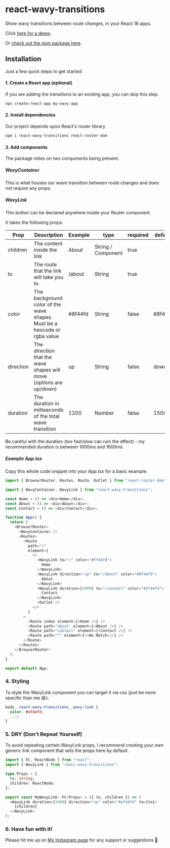 # react-wavy-transitions

Show wavy transitions between route changes, in your React 18 apps.

Click [here for a demo](https://waves.frontendjoe.com/).

Or [check out the npm package here](https://www.npmjs.com/package/react-wavy-transitions).

## Installation

Just a few quick steps to get started:

#### 1. Create a React app (optional)

If you are adding the transitions to an existing app, you can skip this step.

```sh
npx create-react-app my-wavy-app
```

#### 2. Install dependencies

Our project depends upon React's router library

```sh
npm i react-wavy-transitions react-router-dom
```

#### 3. Add components

The package relies on two components being present.

##### WavyContainer

This is what houses our wave transition between route changes and does not require any props.

##### WavyLink

This button can be declared anywhere inside your Router component.

It takes the following props:

| Prop      | Description                                                              | Example | type               | required | default |
| --------- | ------------------------------------------------------------------------ | ------- | ------------------ | -------- | ------- |
| children  | The content inside the link                                              | About   | String / Component | true     |         |
| to        | The route that the link will take you to                                 | /about  | String             | true     |         |
| color     | The background color of the wave shapes. Must be a hexcode or rgba value | #8f44fd | String             | false    | #8f44fd |
| direction | The direction that the wave shapes will move (options are up/down)       | up      | String             | false    | down    |
| duration  | The duration in milliseconds of the total wave transition                | 1200    | Number             | false    | 1500    |

Be careful with the duration (too fast/slow can ruin the effect) - my recommended duration is between 1000ms and 1600ms.

##### Example App.tsx

Copy this whole code snippet into your App.tsx for a basic example:

```typescript
import { BrowserRouter, Routes, Route, Outlet } from "react-router-dom";

import { WavyContainer, WavyLink } from "react-wavy-transitions";

const Home = () => <div>Home</div>;
const About = () => <div>About</div>;
const Contact = () => <div>Contact</div>;

function App() {
  return (
    <BrowserRouter>
      <WavyContainer />
      <Routes>
        <Route
          path="/"
          element={
            <>
              <WavyLink to="/" color="#ff44fd">
                Home
              </WavyLink>
              <WavyLink direction="up" to="/about" color="#8f44fd">
                About
              </WavyLink>
              <WavyLink duration={1000} to="/contact" color="#2f44fd">
                Contact
              </WavyLink>
              <Outlet />
            </>
          }
        >
          <Route index element={<Home />} />
          <Route path="about" element={<About />} />
          <Route path="contact" element={<Contact />} />
          <Route path="*" element={<>No Match</>} />
        </Route>
      </Routes>
    </BrowserRouter>
  );
}

export default App;
```

### 4. Styling

To style the WavyLink component you can target it via css (just be more specific than me 😄):

```css
body .react-wavy-transitions__wavy-link {
  color: #af44fd;
  ...;
}
```

### 5. DRY (Don't Repeat Yourself)

To avoid repeating certain WavyLink props, I recommend creating your own generic link component that sets the props here by default.

```typescript
import { FC, ReactNode } from "react";
import { WavyLink } from "react-wavy-transitions";

type Props = {
  to: string;
  children: ReactNode;
};

export const MyWavyLink: FC<Props> = ({ to, children }) => (
  <WavyLink duration={1000} direction="up" color="#af44fd" to={to}>
    {children}
  </WavyLink>
);
```

### 6. Have fun with it!

Please hit me up on [My Instagram page](https://instagram.com/frontendjoe) for any support or suggestions 🙂
